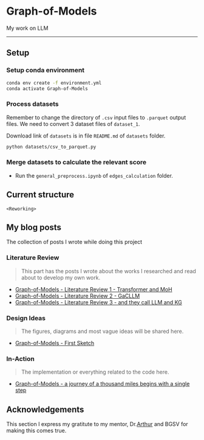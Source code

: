 # Graph-of-Models
My work on LLM

---

## Setup

### Setup conda environment

```bash
conda env create -f environment.yml
conda activate Graph-of-Models
```

### Process datasets <reworking>

Remember to change the directory of `.csv` input files to `.parquet` output files. We need to convert 3 dataset files of `dataset_1`.

Download link of `datasets` is in file `README.md` of `datasets` folder.

```bash
python datasets/csv_to_parquet.py
```

### Merge datasets to calculate the relevant score

- Run the `general_preprocess.ipynb` of `edges_calculation` folder.

## Current structure

```
<Reworking>
```
## My blog posts

The collection of posts I wrote while doing this project

### Literature Review

> This part has the posts I wrote about the works I researched and read about to develop my own work.

- [Graph-of-Models - Literature Review 1 - Transformer and MoH](https://vtrnnhlinh.github.io/blog/2025/gom-literature-review-0/)
- [Graph-of-Models - Literature Review 2 - GaCLLM](https://vtrnnhlinh.github.io/blog/2025/gom-literature-review-1/)
- [Graph-of-Models - Literature Review 3 - and they call LLM and KG](https://vtrnnhlinh.github.io/blog/2025/gom-literature-review-2/)

### Design Ideas

> The figures, diagrams and most vague ideas will be shared here.

- [Graph-of-Models - First Sketch](https://vtrnnhlinh.github.io/blog/2025/gom-design-0/)

### In-Action

> The implementation or everything related to the code here.

- [Graph-of-Models - a journey of a thousand miles begins with a single step](https://vtrnnhlinh.github.io/blog/2025/gom-action-0/)

## Acknowledgements

This section I express my gratitute to my mentor, Dr.[Arthur](https://github.com/Aethor) and BGSV for making this comes true.
